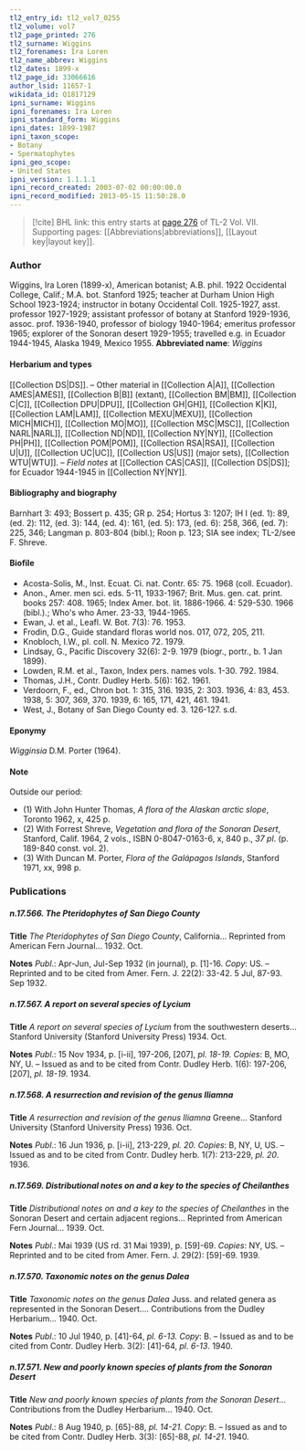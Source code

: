 ```yaml
---
tl2_entry_id: tl2_vol7_0255
tl2_volume: vol7
tl2_page_printed: 276
tl2_surname: Wiggins
tl2_forenames: Ira Loren
tl2_name_abbrev: Wiggins
tl2_dates: 1899-x
tl2_page_id: 33066616
author_lsid: 11657-1
wikidata_id: Q1817129
ipni_surname: Wiggins
ipni_forenames: Ira Loren
ipni_standard_form: Wiggins
ipni_dates: 1899-1987
ipni_taxon_scope: 
- Botany
- Spermatophytes
ipni_geo_scope: 
- United States
ipni_version: 1.1.1.1
ipni_record_created: 2003-07-02 00:00:00.0
ipni_record_modified: 2013-05-15 11:50:28.0
---
```



> [!cite] BHL link: this entry starts at [page 276](https://www.biodiversitylibrary.org/page/33066616) of TL-2 Vol. VII.
> Supporting pages: [[Abbreviations|abbreviations]], [[Layout key|layout key]].

### Author

Wiggins, Ira Loren (1899-x), American botanist; A.B. phil. 1922 Occidental College, Calif.; M.A. bot. Stanford 1925; teacher at Durham Union High School 1923-1924; instructor in botany Occidental Coll. 1925-1927, asst. professor 1927-1929; assistant professor of botany at Stanford 1929-1936, assoc. prof. 1936-1940, professor of biology 1940-1964; emeritus professor 1965; explorer of the Sonoran desert 1929-1955; travelled e.g. in Ecuador 1944-1945, Alaska 1949, Mexico 1955. 
**Abbreviated name**: *Wiggins*

#### Herbarium and types

[[Collection DS|DS]]. – Other material in [[Collection A|A]], [[Collection AMES|AMES]], [[Collection B|B]] (extant), [[Collection BM|BM]], [[Collection C|C]], [[Collection DPU|DPU]], [[Collection GH|GH]], [[Collection K|K]], [[Collection LAM|LAM]], [[Collection MEXU|MEXU]], [[Collection MICH|MICH]], [[Collection MO|MO]], [[Collection MSC|MSC]], [[Collection NARL|NARL]], [[Collection ND|ND]], [[Collection NY|NY]], [[Collection PH|PH]], [[Collection POM|POM]], [[Collection RSA|RSA]], [[Collection U|U]], [[Collection UC|UC]], [[Collection US|US]] (major sets), [[Collection WTU|WTU]]. – *Field notes* at [[Collection CAS|CAS]], [[Collection DS|DS]]; for Ecuador 1944-1945 in [[Collection NY|NY]].

#### Bibliography and biography

Barnhart 3: 493; Bossert p. 435; GR p. 254; Hortus 3: 1207; IH I (ed. 1): 89, (ed. 2): 112, (ed. 3): 144, (ed. 4): 161, (ed. 5): 173, (ed. 6): 258, 366, (ed. 7): 225, 346; Langman p. 803-804 (bibl.); Roon p. 123; SIA see index; TL-2/see F. Shreve.

#### Biofile

- Acosta-Solis, M., Inst. Ecuat. Ci. nat. Contr. 65: 75. 1968 (coll. Ecuador).
- Anon., Amer. men sci. eds. 5-11, 1933-1967; Brit. Mus. gen. cat. print. books 257: 408. 1965; Index Amer. bot. lit. 1886-1966. 4: 529-530. 1966 (bibl.).; Who's who Amer. 23-33, 1944-1965.
- Ewan, J. et al., Leafl. W. Bot. 7(3): 76. 1953.
- Frodin, D.G., Guide standard floras world nos. 017, 072, 205, 211.
- Knobloch, I.W., pl. coll. N. Mexico 72. 1979.
- Lindsay, G., Pacific Discovery 32(6): 2-9. 1979 (biogr., portr., b. 1 Jan 1899).
- Lowden, R.M. et al., Taxon, Index pers. names vols. 1-30. 792. 1984.
- Thomas, J.H., Contr. Dudley Herb. 5(6): 162. 1961.
- Verdoorn, F., ed., Chron bot. 1: 315, 316. 1935, 2: 303. 1936, 4: 83, 453. 1938, 5: 307, 369, 370. 1939, 6: 165, 171, 421, 461. 1941.
- West, J., Botany of San Diego County ed. 3. 126-127. s.d.

#### Eponymy

*Wigginsia* D.M. Porter (1964).

#### Note

Outside our period:
- (1) With John Hunter Thomas, *A flora of the Alaskan arctic slope*, Toronto 1962, x, 425 p.
- (2) With Forrest Shreve, *Vegetation and flora of the Sonoran Desert*, Stanford, Calif. 1964, 2 vols., ISBN 0-8047-0163-6, x, 840 p., *37 pl*. (p. 189-840 const. vol. 2).
- (3) With Duncan M. Porter, *Flora of the Galápagos Islands*, Stanford 1971, xx, 998 p.

### Publications

##### n.17.566. The Pteridophytes of San Diego County

**Title**
*The Pteridophytes of San Diego County*, California... Reprinted from American Fern Journal... 1932. Oct.

**Notes**
*Publ*.: Apr-Jun, Jul-Sep 1932 (in journal), p. \[1\]-16. *Copy*: US. – Reprinted and to be cited from Amer. Fern. J. 22(2): 33-42. 5 Jul, 87-93. Sep 1932.

##### n.17.567. A report on several species of Lycium

**Title**
*A report on several species of Lycium* from the southwestern deserts... Stanford University (Stanford University Press) 1934. Oct.

**Notes**
*Publ*.: 15 Nov 1934, p. \[i-ii\], 197-206, \[207\], *pl. 18-19. Copies*: B, MO, NY, U. – Issued as and to be cited from Contr. Dudley Herb. 1(6): 197-206, \[207\], *pl. 18-19*. 1934.

##### n.17.568. A resurrection and revision of the genus Iliamna

**Title**
*A resurrection and revision of the genus Iliamna* Greene... Stanford University (Stanford University Press) 1936. Oct.

**Notes**
*Publ*.: 16 Jun 1936, p. \[i-ii\], 213-229, *pl. 20. Copies*: B, NY, U, US. – Issued as and to be cited from Contr. Dudley herb. 1(7): 213-229, *pl. 20*. 1936.

##### n.17.569. Distributional notes on and a key to the species of Cheilanthes

**Title**
*Distributional notes on and a key to the species of Cheilanthes* in the Sonoran Desert and certain adjacent regions... Reprinted from American Fern Journal... 1939. Oct.

**Notes**
*Publ*.: Mai 1939 (US rd. 31 Mai 1939), p. \[59\]-69. *Copies*: NY, US. – Reprinted and to be cited from Amer. Fern. J. 29(2): \[59\]-69. 1939.

##### n.17.570. Taxonomic notes on the genus Dalea

**Title**
*Taxonomic notes on the genus Dalea* Juss. and related genera as represented in the Sonoran Desert.... Contributions from the Dudley Herbarium... 1940. Oct.

**Notes**
*Publ*.: 10 Jul 1940, p. \[41\]-64, *pl. 6-13. Copy*: B. – Issued as and to be cited from Contr. Dudley Herb. 3(2): \[41\]-64, *pl. 6-13*. 1940.

##### n.17.571. New and poorly known species of plants from the Sonoran Desert

**Title**
*New and poorly known species of plants from the Sonoran Desert*... Contributions from the Dudley Herbarium... 1940. Oct.

**Notes**
*Publ*.: 8 Aug 1940, p. \[65\]-88, *pl. 14-21. Copy*: B. – Issued as and to be cited from Contr. Dudley Herb. 3(3): \[65\]-88, *pl. 14-21*. 1940.

